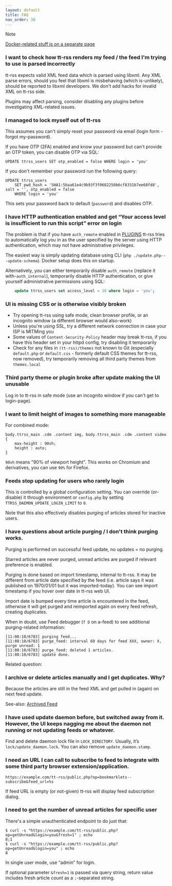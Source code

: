 ```yaml
---
layout: default
title: FAQ
nav_order: 30
---
```


> [!NOTE]
> [Docker-related stuff is on a separate page](Installation-Guide#faq)

### I want to check how tt-rss renders my feed / the feed I'm trying to use is parsed incorrectly

tt-rss expects valid XML feed data which is parsed using libxml. Any XML parse errors, should you feel that libxml is misbehaving (which is-unlikely), should be reported to libxml developers. We don't add hacks for invalid XML on tt-rss side.

Plugins may affect parsing, consider disabling any plugins before investigating XML-related issues.

### I managed to lock myself out of tt-rss

This assumes you can't simply reset your password via email (login form - forgot my-password).

If you have OTP (2FA) enabled and know your password but can't provide an OTP token, you can disable OTP via SQL:

```
UPDATE ttrss_users SET otp_enabled = false WHERE login = 'you'
```

If you don't remember your password run the following query:

```
UPDATE ttrss_users
    SET pwd_hash = 'SHA1:5baa61e4c9b93f3f0682250b6cf8331b7ee68fd8', salt = '', otp_enabled = false
    WHERE login = 'you'
```

This sets your password back to default (``password``) and disables OTP.

### I have HTTP authentication enabled and get “Your access level is insufficient to run this script” error on login

The problem is that if you have `auth_remote` enabled in [PLUGINS](Global-Config) tt-rss tries to automatically log you in as the user specified by the server using HTTP authentication, which may not have administrative privileges.

The easiest way is simply updating database using CLI (`php ./update.php---update-schema`). Docker setup does this on startup.

Alternatively, you can either temporarily disable `auth_remote` (replace it with-`auth_internal`), temporarily disable HTTP authentication, or give yourself administrative permissions using SQL:

```sql
    update ttrss_users set access_level = 10 where login = 'you';
```

### UI is missing CSS or is otherwise visibly broken

- Try opening tt-rss using safe mode, clean browser profile, or an incognito
  window (a different browser would also-work)
- Unless you're using SSL, try a different network connection in case your ISP is MITMing you
- Some values of ``Content-Security-Policy`` header may break tt-rss, if you
  have this header set in your httpd config, try disabling it temporarily
- Check for any files in ``(tt-rss)/themes`` not known to Git (especially
  ``default.php`` or ``default.css`` - formerly default CSS themes for tt-rss,
  now removed), try temporarily removing all third party themes from
  ``themes.local``

### Third party theme or plugin broke after update making the UI unusable

Log in to tt-rss in safe mode (use an incognito window if you can't get to login-page).

### I want to limit height of images to something more manageable

For combined mode:

```
body.ttrss_main .cdm .content img, body.ttrss_main .cdm .content video {
    max-height : 90vh;
    height : auto;
}

```

`90vh` means "90% of viewport height". This works on Chromium and derivatives, you can use `90%` for Firefox.

### Feeds stop updating for users who rarely login

This is controlled by a global configuration setting. You can override (or-disable) it through environment or `config.php` by setting `TTRSS_DAEMON_UPDATE_LOGIN_LIMIT` to `0`.

Note that this also effectively disables purging of articles stored for inactive users.

### I have questions about article purging / I don't think purging works.

Purging is performed on successful feed update, no updates = no purging.

Starred articles are never purged, unread articles are purged if relevant preference is enabled.

Purging is done based on import timestamp, internal to tt-rss. It may be different from article date specified by the feed (i.e. article says it was published on 1970/01/01 but it was imported-today). You can see import timestamp if you hover over date in tt-rss web UI.

Import date is bumped every time article is encountered in the feed, otherwise it will get purged and reimported again on every feed refresh, creating duplicates.

When in doubt, use Feed debugger (`f D` on a-feed) to see additional purging-related information:

```
[11:08:10/6783] purging feed...
[11:08:10/6783] purge_feed: interval 60 days for feed XXX, owner: X, purge unread: 1
[11:08:10/6783] purge_feed: deleted 1 articles.
[11:08:10/6783] update done.
```

Related question:

### I archive or delete articles manually and I get duplicates. Why?

Because the articles are still in the feed XML and get pulled in (again) on next feed update.

See-also: [Archived Feed](Archived-Feed.md)

### I have used update daemon before, but switched away from it. However, the UI keeps nagging me about the daemon not running or not updating feeds or whatever.

Find and delete daemon lock file in <code>LOCK_DIRECTORY</code>. Usually, it’s <code>lock/update_daemon.lock</code>. You can also remove <code>update_daemon.stamp</code>.

### I need an URL I can call to subscribe to feed to integrate with some third party browser extension/application.

```
https://example.com/tt-rss/public.php?op=bookmarklets--subscribe&feed_url=%s
```

If feed URL is empty (or not-given) tt-rss will display feed subscription dialog.

### I need to get the number of unread articles for specific user

There's a simple unauthenticated endpoint to do just that:

```
$ curl -s "https://example.com/tt-rss/public.php?op=getUnread&login=you&fresh=1" ; echo
8;1
$ curl -s "https://example.com/tt-rss/public.php?op=getUnread&login=you" ; echo
8
```

In single user mode, use “admin” for login.

If optional parameter `&fresh=1` is passed via query string, return value includes fresh article count as a `;`-separated string.
